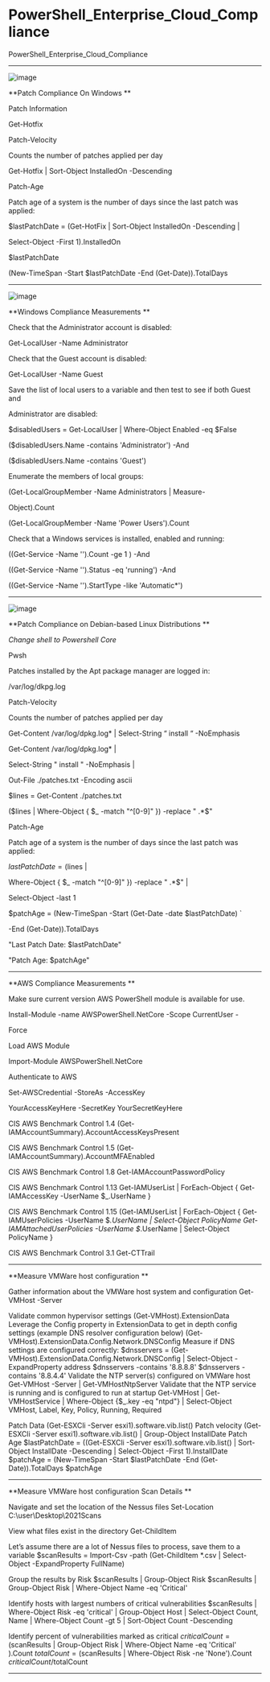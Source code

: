 # PowerShell_Enterprise_Cloud_Compliance
PowerShell_Enterprise_Cloud_Compliance

*****************************
![image](https://github.com/user-attachments/assets/73e13aae-056f-4414-baec-b37f01f9941a)


**Patch Compliance On Windows
**

Patch Information

Get-Hotfix

Patch-Velocity

Counts the number of patches applied per day


Get-Hotfix | Sort-Object InstalledOn -Descending


Patch-Age

Patch age of a system is the number of days since the last patch was applied:


$lastPatchDate = (Get-HotFix | Sort-Object InstalledOn -Descending | 

Select-Object -First 1).InstalledOn

$lastPatchDate

(New-TimeSpan -Start $lastPatchDate -End (Get-Date)).TotalDays



*****************************

![image](https://github.com/user-attachments/assets/77c06f29-d2d1-44af-90ff-442d360e6746)


**Windows Compliance Measurements
**

Check that the Administrator account is disabled:

Get-LocalUser -Name Administrator

Check that the Guest account is disabled:

Get-LocalUser -Name Guest

Save the list of local users to a variable and then test to see if both Guest and

Administrator are disabled:

$disabledUsers = Get-LocalUser | Where-Object Enabled -eq $False

($disabledUsers.Name -contains 'Administrator') -And

($disabledUsers.Name -contains 'Guest')

Enumerate the members of local groups:

(Get-LocalGroupMember -Name Administrators | Measure-

Object).Count

(Get-LocalGroupMember -Name 'Power Users').Count

Check that a Windows services is installed, enabled and running:

((Get-Service -Name '<service name>').Count -ge 1 ) -And

((Get-Service -Name '<service name>').Status -eq 'running') -And

((Get-Service -Name '<service name>').StartType -like 'Automatic*')


*****************************

![image](https://github.com/user-attachments/assets/57be5185-1c90-4102-847a-b8442795a177)


**Patch Compliance on Debian-based Linux
Distributions
**

*Change shell to Powershell Core*

Pwsh

Patches installed by the Apt package manager are logged in:

/var/log/dkpg.log

Patch-Velocity

Counts the number of patches applied per day

Get-Content /var/log/dpkg.log* | Select-String “ install “ -NoEmphasis

Get-Content /var/log/dpkg.log* |

Select-String " install " -NoEmphasis |

Out-File ./patches.txt -Encoding ascii

$lines = Get-Content ./patches.txt

($lines | Where-Object { $_ -match "^[0-9]" }) -replace " .*$"

Patch-Age

Patch age of a system is the number of days since the last patch was applied:

$lastPatchDate = ($lines |

Where-Object { $_ -match "^[0-9]" }) -replace " .*$" |

Select-Object -last 1

$patchAge = (New-TimeSpan -Start (Get-Date -date $lastPatchDate) `

-End (Get-Date)).TotalDays

"Last Patch Date: $lastPatchDate"

"Patch Age: $patchAge"


*****************************
**AWS Compliance Measurements
**

Make sure current version AWS PowerShell module is available for use.

Install-Module -name AWSPowerShell.NetCore -Scope CurrentUser -

Force

Load AWS Module

Import-Module AWSPowerShell.NetCore

Authenticate to AWS

Set-AWSCredential -StoreAs <name of profile> -AccessKey

YourAccessKeyHere -SecretKey YourSecretKeyHere

CIS AWS Benchmark Control 1.4
(Get-IAMAccountSummary).AccountAccessKeysPresent

CIS AWS Benchmark Control 1.5
(Get-IAMAccountSummary).AccountMFAEnabled

CIS AWS Benchmark Control 1.8
Get-IAMAccountPasswordPolicy

CIS AWS Benchmark Control 1.13
Get-IAMUserList | ForEach-Object { Get-IAMAccessKey -UserName
$_.UserName }

CIS AWS Benchmark Control 1.15
(Get-IAMUserList | ForEach-Object {
Get-IAMUserPolicies -UserName $_.UserName | Select-Object
PolicyName
Get-IAMAttachedUserPolicies -UserName $_.UserName | Select-Object
PolicyName
}

CIS AWS Benchmark Control 3.1
Get-CTTrail


*****************************
**Measure VMWare host configuration
**

Gather information about the VMWare host system and configuration
Get-VMHost -Server <name>

Validate common hypervisor settings
(Get-VMHost).ExtensionData
Leverage the Config property in ExtensionData to get in depth config
settings (example DNS resolver configuration below)
(Get-VMHost).ExtensionData.Config.Network.DNSConfig
Measure if DNS settings are configured correctly:
$dnsservers = (Get-
VMHost).ExtensionData.Config.Network.DNSConfig | Select-Object
-ExpandProperty address
$dnsservers -contains '8.8.8.8'
$dnsservers -contains '8.8.4.4'
Validate the NTP server(s) configured on VMWare host
Get-VMHost -Server <name> | Get-VMHostNtpServer
Validate that the NTP service is running and is configured to run at
startup
Get-VMHost | Get-VMHostService | Where-Object {$_.key -eq
"ntpd"} | Select-Object VMHost, Label, Key, Policy, Running,
Required

Patch Data
(Get-ESXCli -Server esxi1).software.vib.list()
Patch velocity
(Get-ESXCli -Server esxi1).software.vib.list() | Group-Object
InstallDate
Patch Age
$lastPatchDate = ((Get-ESXCli -Server esxi1).software.vib.list() |
Sort-Object InstallDate -Descending | Select-Object -First
1).InstallDate
$patchAge = (New-TimeSpan -Start $lastPatchDate -End (Get-
Date)).TotalDays
$patchAge

*****************************
**Measure VMWare host configuration Scan Details
**

Navigate and set the location of the Nessus files
Set-Location C:\user\Desktop\2021Scans

View what files exist in the directory
Get-ChildItem

Let’s assume there are a lot of Nessus files to process, save them to a
variable
$scanResults = Import-Csv -path (Get-ChildItem *.csv |
Select-Object -ExpandProperty FullName)

Group the results by Risk
$scanResults | Group-Object Risk
$scanResults | Group-Object Risk | Where-Object Name -eq
'Critical'

Identify hosts with largest numbers of critical vulnerabilities
$scanResults |
Where-Object Risk -eq 'critical' |
Group-Object Host |
Select-Object Count, Name |
Where-Object Count -gt 5 |
Sort-Object Count -Descending

Identify percent of vulnerabilities marked as critical
$criticalCount =
($scanResults |
Group-Object Risk |
Where-Object Name -eq 'Critical'
).Count
$totalCount = ($scanResults | Where-Object Risk -ne 'None').Count
$criticalCount/$totalCount

***********************************
